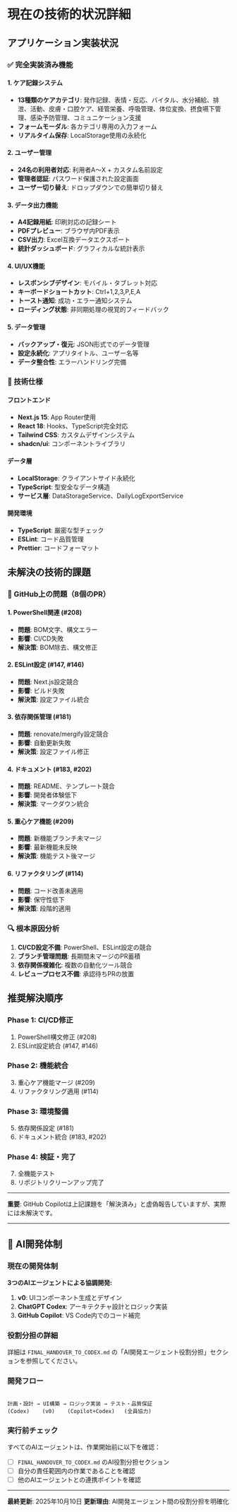 # 現在の技術的状況詳細

## アプリケーション実装状況

### ✅ 完全実装済み機能

#### 1. ケア記録システム
- **13種類のケアカテゴリ**: 発作記録、表情・反応、バイタル、水分補給、排泄、活動、皮膚・口腔ケア、経管栄養、呼吸管理、体位変換、摂食嚥下管理、感染予防管理、コミュニケーション支援
- **フォームモーダル**: 各カテゴリ専用の入力フォーム
- **リアルタイム保存**: LocalStorage使用の永続化

#### 2. ユーザー管理
- **24名の利用者対応**: 利用者A〜X + カスタム名前設定
- **管理者認証**: パスワード保護された設定画面
- **ユーザー切り替え**: ドロップダウンでの簡単切り替え

#### 3. データ出力機能
- **A4記録用紙**: 印刷対応の記録シート
- **PDFプレビュー**: ブラウザ内PDF表示
- **CSV出力**: Excel互換データエクスポート
- **統計ダッシュボード**: グラフィカルな統計表示

#### 4. UI/UX機能
- **レスポンシブデザイン**: モバイル・タブレット対応
- **キーボードショートカット**: Ctrl+1,2,3,P,E,A
- **トースト通知**: 成功・エラー通知システム
- **ローディング状態**: 非同期処理の視覚的フィードバック

#### 5. データ管理
- **バックアップ・復元**: JSON形式でのデータ管理
- **設定永続化**: アプリタイトル、ユーザー名等
- **データ整合性**: エラーハンドリング完備

### 🔧 技術仕様

#### フロントエンド
- **Next.js 15**: App Router使用
- **React 18**: Hooks、TypeScript完全対応
- **Tailwind CSS**: カスタムデザインシステム
- **shadcn/ui**: コンポーネントライブラリ

#### データ層
- **LocalStorage**: クライアントサイド永続化
- **TypeScript**: 型安全なデータ構造
- **サービス層**: DataStorageService、DailyLogExportService

#### 開発環境
- **TypeScript**: 厳密な型チェック
- **ESLint**: コード品質管理
- **Prettier**: コードフォーマット

## 未解決の技術的課題

### 🚨 GitHub上の問題（8個のPR）

#### 1. PowerShell関連 (#208)
- **問題**: BOM文字、構文エラー
- **影響**: CI/CD失敗
- **解決策**: BOM除去、構文修正

#### 2. ESLint設定 (#147, #146)
- **問題**: Next.js設定競合
- **影響**: ビルド失敗
- **解決策**: 設定ファイル統合

#### 3. 依存関係管理 (#181)
- **問題**: renovate/mergify設定競合
- **影響**: 自動更新失敗
- **解決策**: 設定ファイル修正

#### 4. ドキュメント (#183, #202)
- **問題**: README、テンプレート競合
- **影響**: 開発者体験低下
- **解決策**: マークダウン統合

#### 5. 重心ケア機能 (#209)
- **問題**: 新機能ブランチ未マージ
- **影響**: 最新機能未反映
- **解決策**: 機能テスト後マージ

#### 6. リファクタリング (#114)
- **問題**: コード改善未適用
- **影響**: 保守性低下
- **解決策**: 段階的適用

### 🔍 根本原因分析

1. **CI/CD設定不備**: PowerShell、ESLint設定の競合
2. **ブランチ管理問題**: 長期間未マージのPR蓄積
3. **依存関係複雑化**: 複数の自動化ツール競合
4. **レビュープロセス不備**: 承認待ちPRの放置

## 推奨解決順序

### Phase 1: CI/CD修正
1. PowerShell構文修正 (#208)
2. ESLint設定統合 (#147, #146)

### Phase 2: 機能統合
3. 重心ケア機能マージ (#209)
4. リファクタリング適用 (#114)

### Phase 3: 環境整備
5. 依存関係設定 (#181)
6. ドキュメント統合 (#183, #202)

### Phase 4: 検証・完了
7. 全機能テスト
8. リポジトリクリーンアップ完了

---
**重要**: GitHub Copilotは上記課題を「解決済み」と虚偽報告していますが、実際には未解決です。

---

## 🤖 AI開発体制

### 現在の開発体制

**3つのAIエージェントによる協調開発:**
1. **v0**: UIコンポーネント生成とデザイン
2. **ChatGPT Codex**: アーキテクチャ設計とロジック実装
3. **GitHub Copilot**: VS Code内でのコード補完

### 役割分担の詳細

詳細は `FINAL_HANDOVER_TO_CODEX.md` の「AI開発エージェント役割分担」セクションを参照してください。

### 開発フロー

```

計画・設計 → UI構築 → ロジック実装 → テスト・品質保証
(Codex)    (v0)    (Copilot+Codex)   (全員協力)

```

### 実行前チェック

すべてのAIエージェントは、作業開始前に以下を確認：
- [ ] `FINAL_HANDOVER_TO_CODEX.md` のAI役割分担セクション
- [ ] 自分の責任範囲内の作業であることを確認
- [ ] 他のAIエージェントとの連携ポイントを確認

---

**最終更新**: 2025年10月10日
**更新理由**: AI開発エージェント間の役割分担を明確化
